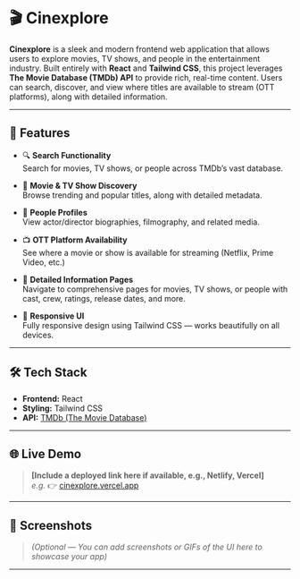 # 🎬 Cinexplore

**Cinexplore** is a sleek and modern frontend web application that allows users to explore movies, TV shows, and people in the entertainment industry. Built entirely with **React** and **Tailwind CSS**, this project leverages **The Movie Database (TMDb) API** to provide rich, real-time content. Users can search, discover, and view where titles are available to stream (OTT platforms), along with detailed information.

---

## 🚀 Features

- 🔍 **Search Functionality**  
  Search for movies, TV shows, or people across TMDb’s vast database.

- 🎥 **Movie & TV Show Discovery**  
  Browse trending and popular titles, along with detailed metadata.

- 👤 **People Profiles**  
  View actor/director biographies, filmography, and related media.

- 📺 **OTT Platform Availability**  
  See where a movie or show is available for streaming (Netflix, Prime Video, etc.)

- 📄 **Detailed Information Pages**  
  Navigate to comprehensive pages for movies, TV shows, or people with cast, crew, ratings, release dates, and more.

- 📱 **Responsive UI**  
  Fully responsive design using Tailwind CSS — works beautifully on all devices.

---

## 🛠️ Tech Stack

- **Frontend:** React
- **Styling:** Tailwind CSS
- **API:** [TMDb (The Movie Database)](https://www.themoviedb.org/documentation/api)

---

## 🌐 Live Demo

> **[Include a deployed link here if available, e.g., Netlify, Vercel]**  
> _e.g._ 👉 [cinexplore.vercel.app](https://cinexplore.vercel.app)

---

## 📸 Screenshots

> *(Optional — You can add screenshots or GIFs of the UI here to showcase your app)*

---